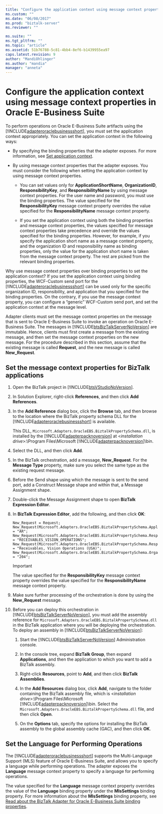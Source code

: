 ```yaml
---
title: "Configure the application context using message context properties in Oracle E-Business Suite | Microsoft Docs"
ms.custom: ""
ms.date: "06/08/2017"
ms.prod: "biztalk-server"
ms.reviewer: ""

ms.suite: ""
ms.tgt_pltfrm: ""
ms.topic: "article"
ms.assetid: 51b76788-5c81-4bb4-8ef6-b1439955ea97
caps.latest.revision: 9
author: "MandiOhlinger"
ms.author: "mandia"
manager: "anneta"
---
```

# Configure the application context using message context properties in Oracle E-Business Suite
To perform operations on Oracle E-Business Suite artifacts using the [!INCLUDE[adapteroraclebusinessshort](../../includes/adapteroraclebusinessshort-md.md)], you must set the application context appropriately. You can set the application context in the following ways:  
  
-   By specifying the binding properties that the adapter exposes. For more information, see [Set application context](../../adapters-and-accelerators/adapter-oracle-ebs/set-application-context.md).  
  
-   By using message context properties that the adapter exposes. You must consider the following when setting the application context by using message context properties.  
  
    -   You can set values only for **ApplicationShortName**, **OrganizationID**, **ResponsibilityKey**, and **ResponsibilityName** by using message context properties. For the user name and password, you must use the binding properties. The value specified for the **ResponsibilityKey** message context property overrides the value specified for the **ResponsibilityName** message context property.  
  
    -   If you set the application context using both the binding properties and message context properties, the values specified for message context properties take precedence and override the values specified for the binding properties. However, for example, if you specify the application short name as a message context property, and the organization ID and responsibility name as binding properties, only the value for the application short name is taken from the message context property. The rest are picked from the relevant binding properties.  
  
 Why use message context properties over binding properties to set the application context? If you set the application context using binding properties, the WCF-Custom send port for the [!INCLUDE[adapteroraclebusinessshort](../../includes/adapteroraclebusinessshort-md.md)] can be used only for the specific organization ID, responsibility, and application that you specified for the binding properties. On the contrary, if you use the message context property, you can configure a “generic” WCF-Custom send port, and set the application context at the message level.  
  
 Adapter clients must set the message context properties on the message that is sent to Oracle E-Business Suite to invoke an operation on Oracle E-Business Suite. The messages in [!INCLUDE[btsBizTalkServerNoVersion](../../includes/btsbiztalkservernoversion-md.md)] are immutable. Hence, clients must first create a message from the existing message, and then set the message context properties on the new message. For the procedure described in this section, assume that the existing message is called **Request**, and the new message is called **New_Request**.  
  
## Set the message context properties for BizTalk applications  
  
1.  Open the BizTalk project in [!INCLUDE[btsVStudioNoVersion](../../includes/btsvstudionoversion-md.md)].  
  
2.  In Solution Explorer, right-click **References**, and then click **Add References**.  
  
3.  In the **Add Reference** dialog box, click the **Browse** tab, and then browse to the location where the BizTalk property schema DLL for the [!INCLUDE[adapteroraclebusinessshort](../../includes/adapteroraclebusinessshort-md.md)] is available.  
  
     This DLL, `Microsoft.Adapters.OracleEBS.BiztalkPropertySchema.dll`, is installed by the [!INCLUDE[adapterpacknoversion](../../includes/adapterpacknoversion-md.md)] at \<*installation drive*\>:\Program Files\Microsoft [!INCLUDE[adapterpacknoversion](../../includes/adapterpacknoversion-md.md)]\bin.  
  
4.  Select the DLL, and then click **Add**.  
  
5.  In the BizTalk orchestration, add a message, **New_Request**. For the **Message Type** property, make sure you select the same type as the existing request message.  
  
6.  Before the Send shape using which the message is sent to the send port, add a Construct Message shape and within that, a Message Assignment shape.  
  
7.  Double-click the Message Assignment shape to open **BizTalk Expression Editor**.  
  
8.  In **BizTalk Expression Editor**, add the following, and then click **OK**:  
  
    ```  
    New_Request = Request;  
    New_Request(Microsoft.Adapters.OracleEBS.BiztalkPropertySchema.ApplicationShortName) = "AR";  
    New_Request(Microsoft.Adapters.OracleEBS.BiztalkPropertySchema.ResponsibilityKey) = "RECEIVABLES_VISION_OPERATIONS";  
    New_Request(Microsoft.Adapters.OracleEBS.BiztalkPropertySchema.ResponsibilityName) = "Receivables, Vision Operations (USA)";  
    New_Request(Microsoft.Adapters.OracleEBS.BiztalkPropertySchema.OrganizationId) = "204";  
    ```  
  
    > [!IMPORTANT]
    >  The value specified for the **ResponsibilityKey** message context property overrides the value specified for the **ResponsibilityName** message context property.  
  
9. Make sure further processing of the orchestration is done by using the **New_Request** message.  
  
10. Before you can deploy this orchestration in [!INCLUDE[btsBizTalkServerNoVersion](../../includes/btsbiztalkservernoversion-md.md)], you must add the assembly reference for `Microsoft.Adapters.OracleEBS.BiztalkPropertySchema.dll` in the BizTalk application where you will be deploying the orchestration. To deploy an assembly in [!INCLUDE[btsBizTalkServerNoVersion](../../includes/btsbiztalkservernoversion-md.md)]:  
  
    1.  Start the [!INCLUDE[btsBizTalkServerNoVersion](../../includes/btsbiztalkservernoversion-md.md)] Administration console.  
  
    2.  In the console tree, expand **BizTalk Group**, then expand **Applications**, and then the application to which you want to add a BizTalk assembly.  
  
    3.  Right-click **Resources**, point to **Add**, and then click **BizTalk Assemblies**.  
  
    4.  In the **Add Resources** dialog box, click **Add**, navigate to the folder containing the BizTalk assembly file, which is \<*installation drive*\>:\Program Files\Microsoft [!INCLUDE[adapterpacknoversion](../../includes/adapterpacknoversion-md.md)]\bin. Select the `Microsoft.Adapters.OracleEBS.BiztalkPropertySchema.dll` file, and then click **Open**.  
  
    5.  On the **Options** tab, specify the options for installing the BizTalk assembly to the global assembly cache (GAC), and then click **OK**.  
  
## Set the Language for Performing Operations  
 The [!INCLUDE[adapteroraclebusinessshort](../../includes/adapteroraclebusinessshort-md.md)] supports the Multi-Language Support (MLS) feature of Oracle E-Business Suite, and allows you to specify a language while performing operations. The adapter exposes the **Language** message context property to specify a language for performing operations.  
  
 The value specified for the **Language** message context property overrides the value of the **Language** binding property under the **MlsSettings** binding property. For more information about the **MlsSettings** binding property, see [Read about the BizTalk Adapter for Oracle E-Business Suite binding properties](../../adapters-and-accelerators/adapter-oracle-ebs/read-about-the-biztalk-adapter-for-oracle-e-business-suite-binding-properties.md).  
  
